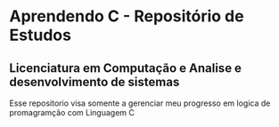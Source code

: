 # Aprendendo C - Repositório de Estudos
## Licenciatura em Computação e Analise e desenvolvimento de sistemas

Esse repositorio visa somente a gerenciar meu progresso em logica de promagramção com Linguagem C 
